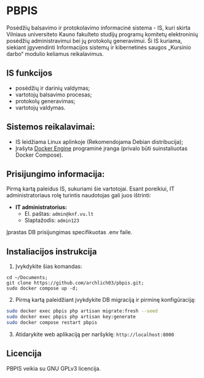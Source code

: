 # PBPIS

Posėdžių balsavimo ir protokolavimo informacinė sistema - IS, kuri skirta Vilniaus universiteto Kauno fakulteto studijų programų komitetų elektroninių posėdžių administravimui bei jų protokolų generavimui. Ši IS kuriama, siekiant įgyvendinti Informacijos sistemų ir kibernetinės saugos „Kursinio darbo“ modulio keliamus reikalavimus.

## IS funkcijos
- posėdžių ir darinių valdymas;
- vartotojų balsavimo procesas;
- protokolų generavimas;
- vartotojų valdymas.

## Sistemos reikalavimai:
- IS leidžiama Linux aplinkoje (Rekomendojama Debian distribucija);
- Įrašyta [Docker Engine](https://docs.docker.com/engine/install/debian/) programinė įranga (privalo būti suinstaliuotas Docker Compose).

## Prisijungimo informacija:
Pirmą kartą paleidus IS, sukuriami šie vartotojai. Esant poreikiui, IT administratoriaus rolę turintis naudotojas gali juos ištrinti:
- **IT administratorius:** 
  - El. paštas: `admin@knf.vu.lt`
  - Slaptažodis: `admin123`

Įprastas DB prisijungimas specifikuotas .env faile.

## Instaliacijos instrukcija

1. Įvykdykite šias komandas:
```shell
cd ~/Documents;
git clone https://github.com/archlich03/pbpis.git;
sudo docker compose up -d;
```
2. Pirmą kartą paleidžiant įvykdykite DB migraciją ir pirminę konfigūraciją:
```sh
sudo docker exec pbpis php artisan migrate:fresh --seed
sudo docker exec pbpis php artisan key:generate
sudo docker compose restart pbpis
```
3. Atidarykite web aplikaciją per naršyklę: `http://localhost:8000`

## Licencija

PBPIS veikia su GNU GPLv3 licencija.
